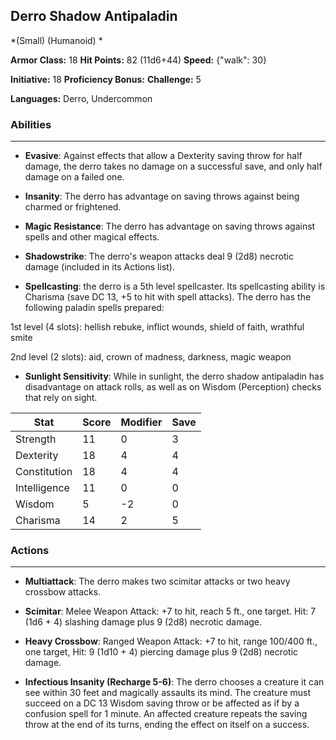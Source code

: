 ## Derro Shadow Antipaladin
*(Small) (Humanoid) *

**Armor Class:** 18
**Hit Points:** 82 (11d6+44)
**Speed:** {"walk": 30}

**Initiative:** 18
**Proficiency Bonus:**
**Challenge:** 5

**Languages:** Derro, Undercommon

### Abilities
 --- 
- **Evasive**: Against effects that allow a Dexterity saving throw for half damage, the derro takes no damage on a successful save, and only half damage on a failed one.

- **Insanity**: The derro has advantage on saving throws against being charmed or frightened.

- **Magic Resistance**: The derro has advantage on saving throws against spells and other magical effects.

- **Shadowstrike**: The derro's weapon attacks deal 9 (2d8) necrotic damage (included in its Actions list).

- **Spellcasting**: the derro is a 5th level spellcaster. Its spellcasting ability is Charisma (save DC 13, +5 to hit with spell attacks). The derro has the following paladin spells prepared:

1st level (4 slots): hellish rebuke, inflict wounds, shield of faith, wrathful smite

2nd level (2 slots): aid, crown of madness, darkness, magic weapon

- **Sunlight Sensitivity**: While in sunlight, the derro shadow antipaladin has disadvantage on attack rolls, as well as on Wisdom (Perception) checks that rely on sight.



| Stat | Score | Modifier | Save |
| ---- | ---- | ---- | ---- |
| Strength | 11 | 0 | 3 |
| Dexterity | 18 | 4 | 4 |
| Constitution | 18 | 4 | 4 |
| Intelligence | 11 | 0 | 0 |
| Wisdom | 5 | -2 | 0 |
| Charisma | 14 | 2 | 5 |

### Actions
 --- 
- **Multiattack**: The derro makes two scimitar attacks or two heavy crossbow attacks.

- **Scimitar**: Melee Weapon Attack: +7 to hit, reach 5 ft., one target. Hit: 7 (1d6 + 4) slashing damage plus 9 (2d8) necrotic damage.

- **Heavy Crossbow**: Ranged Weapon Attack: +7 to hit, range 100/400 ft., one target, Hit: 9 (1d10 + 4) piercing damage plus 9 (2d8) necrotic damage.

- **Infectious Insanity (Recharge 5-6)**: The derro chooses a creature it can see within 30 feet and magically assaults its mind. The creature must succeed on a DC 13 Wisdom saving throw or be affected as if by a confusion spell for 1 minute. An affected creature repeats the saving throw at the end of its turns, ending the effect on itself on a success.


